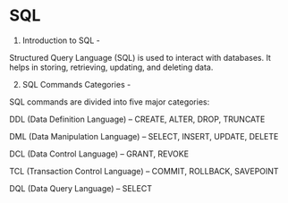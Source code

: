 # SQL
1. Introduction to SQL -
   
Structured Query Language (SQL) is used to interact with databases. It helps in storing, retrieving, updating, and deleting data.

2. SQL Commands Categories -
 
SQL commands are divided into five major categories:

DDL (Data Definition Language) – CREATE, ALTER, DROP, TRUNCATE

DML (Data Manipulation Language) – SELECT, INSERT, UPDATE, DELETE

DCL (Data Control Language) – GRANT, REVOKE

TCL (Transaction Control Language) – COMMIT, ROLLBACK, SAVEPOINT

DQL (Data Query Language) – SELECT
